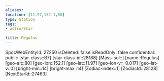 ```yaml
---
aliases: 
location: [11.97,152.1,80]
type: Station
tags:
- astro/Star

title: Regulus
---
```

SpocWebEntityId: 27250
isDeleted: false
isReadOnly: false
confidential: public
[star-class::B7]
[star-class-id::28188]
[Mass-sol::]
[name::Regulus]
[geo-alt::80]
[geo-lon::152.1]
[geo-lat::11.97]
[geo-lon-v::-0.017]
[geo-lat-v::0]
[bright-min::14]
[bright-max::14]
[Zodiac-index::1]
[ZodiacId::28128]
[NextStarId::27463]



